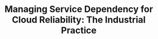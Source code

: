 ---
title: "Managing Service Dependency for Cloud Reliability: The Industrial Practice"
collection: publications
permalink: /publication/issre-w22
venue_abbr: ISSRE-W '22
venue: 'IEEE International Symposium on Software Reliability Engineering Workshops'
paperurl: 'http://bernardshen.github.io/files/issre-w22yang.pdf'
authors: Tianyi Yang, Baitong Li, <u>Jiacheng Shen</u>, Yuxin Su, Yongqiang Yang, and Michael R. Lyu. 
---